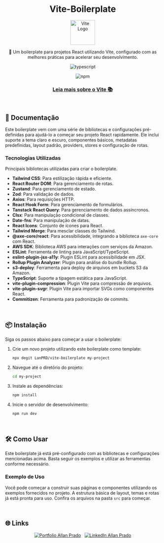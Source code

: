 <h1 align="center">Vite-Boilerplate</h1>

<p align="center">
  <img src="https://vitejs.dev/logo.svg" alt="Vite Logo" width="80" height="80">
</p>

<p align="center">
  🚀 Um boilerplate para projetos React utilizando Vite, configurado com as melhores práticas para acelerar seu desenvolvimento.
</p>

<p align="center">
  <img alt='typescript' src="https://img.shields.io/badge/-TypeScript-black?style=for-the-badge&logoColor=white&logo=typescript&color=2F73BF"/>
</p>

<p align="center">
  <img alt="npm" src="https://img.shields.io/npm/v/vite">
</p>

<h3 align="center">
  <a href="https://vitejs.dev/guide/">
    Leia mais sobre o Vite 📚
  </a>
</h3>

<br />

<!-- DOCUMENTATION -->

## 📄 Documentação

Este boilerplate vem com uma série de bibliotecas e configurações pré-definidas para ajudá-lo a começar seu projeto
React rapidamente. Ele inclui suporte a tema claro e escuro, componentes básicos, metadatas predefinidas, layout padrão,
providers, stores e configuração de rotas.

### Tecnologias Utilizadas

Principais bibliotecas utilizadas para criar o boilerplate.

- **Tailwind CSS**: Para estilização rápida e eficiente.
- **React Router DOM**: Para gerenciamento de rotas.
- **Zustand**: Para gerenciamento de estado.
- **Zod**: Para validação de dados.
- **Axios**: Para requisições HTTP.
- **React Hook Form**: Para gerenciamento de formulários.
- **Tanstack React Query**: Para gerenciamento de dados assíncronos.
- **Clsx**: Para manipulação condicional de classes.
- **Date-fns**: Para manipulação de datas.
- **React Icons**: Conjunto de ícones para React.
- **Tailwind Merge**: Para mesclar classes do Tailwind.
- **@axe-core/react**: Para acessibilidade, integrando a biblioteca `axe-core` com React.
- **AWS SDK**: Biblioteca AWS para interações com serviços da Amazon.
- **ESLint**: Ferramenta de linting para JavaScript/TypeScript.
- **eslint-plugin-jsx-a11y**: Plugin ESLint para acessibilidade em JSX.
- **Rollup Plugin Analyzer**: Plugin para análise do bundle Rollup.
- **s3-deploy**: Ferramenta para deploy de arquivos em buckets S3 da Amazon.
- **TypeScript**: Suporte a tipagem estática para JavaScript.
- **vite-plugin-compression**: Plugin Vite para compressão de arquivos.
- **vite-plugin-svgr**: Plugin Vite para importar SVGs como componentes React.
- **Commitizen**: Ferramenta para padronização de commits.

<br />

<!-- INSTALLATION -->

## 📦 Instalação

Siga os passos abaixo para começar a usar o boilerplate:

1. Crie um novo projeto utilizando este boilerplate como template:

   ```bash
   npx degit LanPRD/vite-boilerplate my-project
   ```

2. Navegue até o diretório do projeto:

   ```bash
   cd my-project
   ```

3. Instale as dependências:

   ```bash
   npm install
   ```

4. Inicie o servidor de desenvolvimento:

   ```bash
   npm run dev
   ```

<br />

<!-- USAGE -->

## 🛠️ Como Usar

Este boilerplate já está pré-configurado com as bibliotecas e configurações mencionadas acima. Basta seguir os exemplos
e utilizar as ferramentas conforme necessário.

### Exemplo de Uso

Você pode começar a construir suas páginas e componentes utilizando os exemplos fornecidos no projeto. A estrutura
básica de layout, temas e rotas já está pronta para uso. Confira os arquivos na pasta `src` para começar.

<br />

<!-- CONTACT -->

## 🌐 Links

<p align="center">
  <a href="https://portfolio.prdev.com.br/"><img src="https://img.shields.io/badge/Portfolio-255E63?style=for-the-badge&logo=About.me&logoColor=white" alt='Portfolio Allan Prado' /></a>&nbsp;&nbsp;
  <a href="https://www.linkedin.com/in/lanprd/"><img src="https://img.shields.io/badge/linkedin-%230077B5.svg?&style=for-the-badge&logo=linkedin&logoColor=white" alt
="LinkedIn Allan Prado" /></a>
</p>
